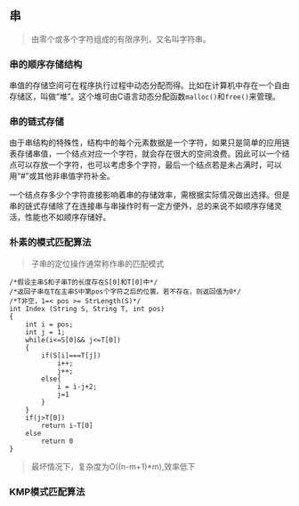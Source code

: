 ## 串
> 由零个或多个字符组成的有限序列，又名叫字符串。
### 串的顺序存储结构
串值的存储空间可在程序执行过程中动态分配而得。比如在计算机中存在一个自由存储区，叫做“堆”。这个堆可由C语言动态分配函数`malloc()`和`free()`来管理。
### 串的链式存储
由于串结构的特殊性，结构中的每个元素数据是一个字符，如果只是简单的应用链表存储串值，一个结点对应一个字符，就会存在很大的空间浪费。因此可以一个结点可以存放一个字符，也可以考虑多个字符，最后一个结点若是未占满时，可以用“#”或其他非串值字符补全。

一个结点存多少个字符直接影响着串的存储效率，需根据实际情况做出选择。但是串的链式存储除了在连接串与串操作时有一定方便外，总的来说不如顺序存储灵活，性能也不如顺序存储好。
### 朴素的模式匹配算法
> 子串的定位操作通常称作串的匹配模式
```
/*假设主串S和子串T的长度存在S[0]和T[0]中*/
/*返回子串在T在主串S中第pos个字符之后的位置。若不存在，则返回值为0*/
/*T非空，1=< pos >= StrLength(S)*/
int Index (String S, String T, int pos)
{
    int i = pos;
    int j = 1;
    while(i<=S[0]&& j<=T[0])
    {
        if(S[i]===T[j])
            i++;
            j++;
        else{
            i = i-j+2;
            j=1
        }
    }
    if(j>T[0])
        return i-T[0]
    else
        return 0
}
```
> 最坏情况下，复杂度为O((n-m+1)*m),效率低下
### KMP模式匹配算法
